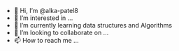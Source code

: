 - 👋 Hi, I’m @alka-patel8
- 👀 I’m interested in ...
- 🌱 I’m currently learning data structures and Algorithms
- 💞️ I’m looking to collaborate on ...
- 📫 How to reach me ...

<!---
alka-patel8/alka-patel8 is a ✨ special ✨ repository because its `README.md` (this file) appears on your GitHub profile.
You can click the Preview link to take a look at your changes.
--->
